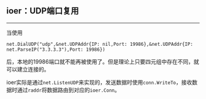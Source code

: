 ## ioer：UDP端口复用

****

当使用
```golang
net.DialUDP("udp",&net.UDPAddr{IP: nil,Port: 19986},&net.UDPAddr{IP: net.ParseIP("3.3.3.3"),Port: 19986})
```
后，本地的19986端口就不能再被使用了。但是理论上只要四元组中存在不同，就可以建立连接的。

ioer实际是通过`net.ListenUDP`来实现的，发送数据时使用`conn.WriteTo`，接收数据时通过`raddr`将数据路由到对应的`ioer.Conn`。




